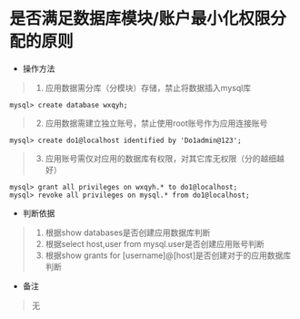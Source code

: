 # 是否满足数据库模块/账户最小化权限分配的原则

- 操作方法
> 1. 应用数据需分库（分模块）存储，禁止将数据插入mysql库
```
mysql> create database wxqyh;
```
> 2. 应用数据需建立独立账号，禁止使用root账号作为应用连接账号
```
mysql> create do1@localhost identified by 'Do1admin@123';
```
> 3. 应用账号需仅对应用的数据库有权限，对其它库无权限（分的越细越好）
```
mysql> grant all privileges on wxqyh.* to do1@localhost;
mysql> revoke all privileges on mysql.* from do1@localhost;
```
- 判断依据
> 1. 根据show databases是否创建应用数据库判断
> 2. 根据select host,user from mysql.user是否创建应用账号判断
> 3. 根据show grants for [username]@[host]是否创建对于的应用数据库判断

- 备注
> 无

